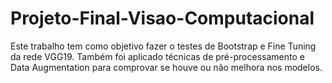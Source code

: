 # Projeto-Final-Visao-Computacional

Este trabalho tem como objetivo fazer o testes de Bootstrap e Fine Tuning da rede VGG19. Também foi aplicado técnicas de pré-processamento e Data Augmentation para comprovar se houve ou não melhora nos modelos.
